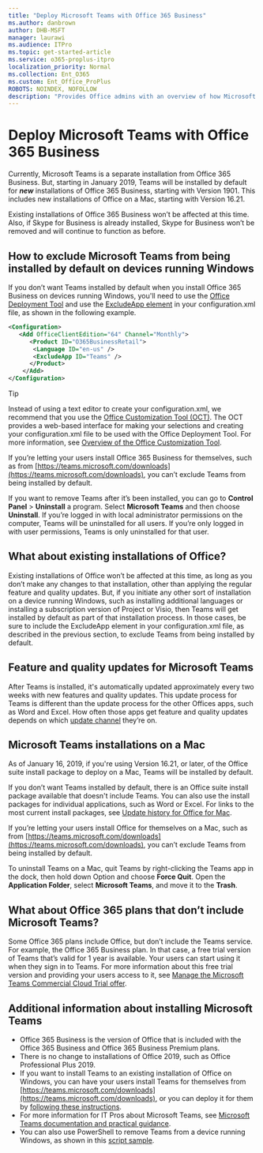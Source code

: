 ```yaml
---
title: "Deploy Microsoft Teams with Office 365 Business"
ms.author: danbrown
author: DHB-MSFT
manager: laurawi
ms.audience: ITPro
ms.topic: get-started-article
ms.service: o365-proplus-itpro
localization_priority: Normal
ms.collection: Ent_O365
ms.custom: Ent_Office_ProPlus
ROBOTS: NOINDEX, NOFOLLOW
description: "Provides Office admins with an overview of how Microsoft Teams will be automatically installed with Office 365 Business."
---
```


# Deploy Microsoft Teams with Office 365 Business

Currently, Microsoft Teams is a separate installation from Office 365 Business. But, starting in January 2019, Teams will be installed by default for ***new*** installations of Office 365 Business, starting with Version 1901. This includes new installations of Office on a Mac, starting with Version 16.21.

Existing installations of Office 365 Business won’t be affected at this time. Also, if Skype for Business is already installed, Skype for Business won’t be removed and will continue to function as before.

## How to exclude Microsoft Teams from being installed by default on devices running Windows

If you don’t want Teams installed by default when you install Office 365 Business on devices running Windows, you'll need to use the [Office Deployment Tool](overview-of-the-office-2016-deployment-tool.md) and use the [ExcludeApp element](https://docs.microsoft.com/DeployOffice/configuration-options-for-the-office-2016-deployment-tool#excludeapp-element) in your configuration.xml file, as shown in the following example.

```xml
<Configuration>
   <Add OfficeClientEdition="64" Channel="Monthly">
      <Product ID="O365BusinessRetail">
       <Language ID="en-us" />
       <ExcludeApp ID="Teams" />
      </Product>
    </Add>
</Configuration>
```
> [!TIP]
> Instead of using a text editor to create your configuration.xml, we recommend that you use the [Office Customization Tool (OCT)](https://config.office.com). The OCT provides a web-based interface for making your selections and creating your configuration.xml file to be used with the Office Deployment Tool. For more information, see [Overview of the Office Customization Tool](overview-of-the-office-customization-tool-for-click-to-run.md).

If you’re letting your users install Office 365 Business for themselves, such as from [https://teams.microsoft.com/downloads](https://teams.microsoft.com/downloads), you can’t exclude Teams from being installed by default.

If you want to remove Teams after it’s been installed, you can go to **Control Panel** > **Uninstall** a program. Select **Microsoft Teams** and then choose **Uninstall**. If you’re logged in with local administrator permissions on  the computer, Teams will be uninstalled for all users. If you’re only logged in with user permissions, Teams is only uninstalled for that user.

## What about existing installations of Office?

Existing installations of Office won’t be affected at this time, as long as you don’t make any changes to that installation, other than applying the regular feature and quality updates. But, if you initiate any other sort of installation on a device running Windows, such as installing additional languages or installing a subscription version of Project or Visio, then Teams will get installed by default as part of that installation process. In those cases, be sure to include the ExcludeApp element in your configuration.xml file, as described in the previous section, to exclude Teams from being installed by default.

## Feature and quality updates for Microsoft Teams

After Teams is installed, it's automatically updated approximately every two weeks with new features and quality updates. This update process for Teams is different than the update process for the other Offices apps, such as Word and Excel. How often those apps get feature and quality updates depends on which [update channel](https://docs.microsoft.com/DeployOffice/overview-of-update-channels-for-office-365-proplus) they’re on.

## Microsoft Teams installations on a Mac

As of January 16, 2019, if you're using Version 16.21, or later, of the Office suite install package to deploy on a Mac, Teams will be installed by default.

If you don’t want Teams installed by default, there is an Office suite install package available that doesn't include Teams. You can also use the install packages for individual applications, such as Word or Excel. For links to the most current install packages, see [Update history for Office for Mac](https://docs.microsoft.com/officeupdates/update-history-office-for-mac).  

If you’re letting your users install Office for themselves on a Mac, such as from [https://teams.microsoft.com/downloads](https://teams.microsoft.com/downloads), you can’t exclude Teams from being installed by default.

To uninstall Teams on a Mac, quit Teams by right-clicking the Teams app in the dock, then hold down Option and choose **Force Quit**. Open the **Application Folder**, select **Microsoft Teams**, and move it to the **Trash**.

## What about Office 365 plans that don’t include Microsoft Teams?

Some Office 365 plans include Office, but don’t include the Teams service. For example, the Office 365 Business plan. In that case, a free trial version of Teams that’s valid for 1 year is available. Your users can start using it when they sign in to Teams. For more information about this free trial version and providing your users access to it, see [Manage the Microsoft Teams Commercial Cloud Trial offer](https://docs.microsoft.com/microsoftteams/iw-trial-teams).

## Additional information about installing Microsoft Teams

- Office 365 Business is the version of Office that is included with the Office 365 Business and Office 365 Business Premium plans.
- There is no change to installations of Office 2019, such as Office Professional Plus 2019.
- If you want to install Teams to an existing installation of Office on Windows, you can have your users install Teams for themselves from [https://teams.microsoft.com/downloads](https://teams.microsoft.com/downloads), or you can deploy it for them by [following these instructions](https://docs.microsoft.com/MicrosoftTeams/msi-deployment).
- For more information for IT Pros about Microsoft Teams, see [Microsoft Teams documentation and practical guidance](https://docs.microsoft.com/MicrosoftTeams/Microsoft-Teams).
- You can also use PowerShell to remove Teams from a device running Windows, as shown in this [script sample](https://docs.microsoft.com/microsoftteams/scripts/powershell-script-teams-deployment-clean-up).
